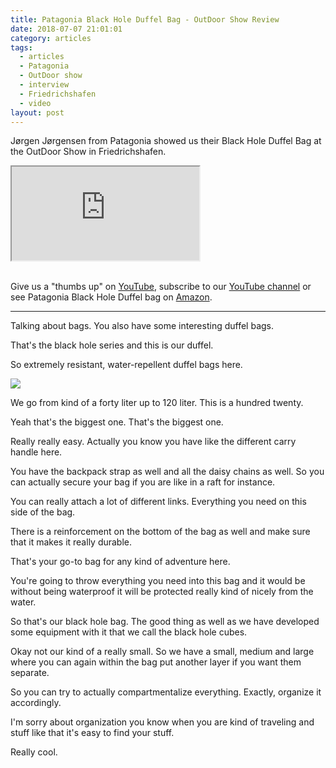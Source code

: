 ```yaml
---
title: Patagonia Black Hole Duffel Bag - OutDoor Show Review
date: 2018-07-07 21:01:01
category: articles
tags:
  - articles
  - Patagonia
  - OutDoor show
  - interview
  - Friedrichshafen
  - video
layout: post
---
```


Jørgen Jørgensen from Patagonia showed us their Black Hole Duffel Bag at the OutDoor Show in Friedrichshafen.

<div class="embed-responsive embed-responsive-16by9">
    <iframe class="embed-responsive-item" src="https://www.youtube.com/embed/-EzpXulZoQE"></iframe>
</div>
<br>
<!--more-->

Give us a "thumbs up" on <a href="https://www.youtube.com/watch?v=-EzpXulZoQE" rel="nofollow" target="_blank">YouTube</a>, subscribe to our <a rel="nofollow" target="_blank"  href="https://www.youtube.com/channel/UCnO9Q_m9EaOCrHmmQIBVBNw?sub_confirmation=1">YouTube channel</a> or see Patagonia Black Hole Duffel bag on <a href="https://amzn.to/2MUPbMw" rel="nofollow" target="_blank">Amazon</a>.

---

Talking about bags. You also have some interesting duffel bags.

That's the black hole series and this is our duffel.

So extremely resistant, water-repellent duffel bags here.

<a rel="nofollow" href="https://www.amazon.com/dp/B071FXC6MR/ref=as_li_ss_il?_encoding=UTF8&psc=1&linkCode=li3&tag=hikeve-20&linkId=4e4c5bced2e25883831badeea4d72ff9" target="_blank"><img border="0" src="//ws-na.amazon-adsystem.com/widgets/q?_encoding=UTF8&ASIN=B071FXC6MR&Format=_SL250_&ID=AsinImage&MarketPlace=US&ServiceVersion=20070822&WS=1&tag=hikeve-20" ></a><img src="https://ir-na.amazon-adsystem.com/e/ir?t=hikeve-20&l=li3&o=1&a=B071FXC6MR" width="1" height="1" border="0" alt="Patagonia Duffel Bag" style="border:none !important; margin:0px !important;" />

We go from kind of a forty liter up to 120 liter. This is a hundred twenty.

Yeah that's the biggest one. That's the biggest one.

Really really easy. Actually you know you have like the different carry handle here.

You have the backpack strap as well and all the daisy chains as well. So you can actually secure your bag if you are like in a raft for instance.

You can really attach a lot of different links. Everything you need on this side of the bag.

There is a reinforcement on the bottom of the bag as well and make sure that it makes it really durable.

That's your go-to bag for any kind of adventure here.

You're going to throw everything you need into this bag and it would be without being waterproof it will be protected really kind of nicely from the water.

So that's our black hole bag. The good thing as well as we have developed some equipment with it that we call the black hole cubes.

Okay not our kind of a really small. So we have a small, medium and large where you can again within the bag put another
layer if you want them separate.

So you can try to actually compartmentalize everything. Exactly, organize it accordingly.

I'm sorry about organization you know when you are kind of traveling and stuff like that it's easy to find your stuff.

Really cool.
